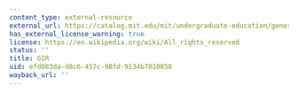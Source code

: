 ```yaml
---
content_type: external-resource
external_url: https://catalog.mit.edu/mit/undergraduate-education/general-institute-requirements/
has_external_license_warning: true
license: https://en.wikipedia.org/wiki/All_rights_reserved
status: ''
title: GIR
uid: efd083da-d8c6-457c-98fd-9134b7020850
wayback_url: ''
---
```

